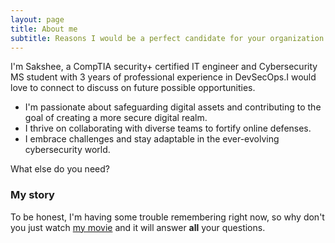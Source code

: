 ```yaml
---
layout: page
title: About me
subtitle: Reasons I would be a perfect candidate for your organization.
---
```


I'm Sakshee, a CompTIA security+ certified IT engineer and Cybersecurity MS student with 3 years of professional experience in DevSecOps.I would love to connect to discuss on future possible opportunities.

- I'm passionate about safeguarding digital assets and contributing to the goal of creating a more secure digital realm.
- I thrive on collaborating with diverse teams to fortify online defenses.
- I embrace challenges and stay adaptable in the ever-evolving cybersecurity world.


What else do you need?

### My story

To be honest, I'm having some trouble remembering right now, so why don't you just watch [my movie](https://en.wikipedia.org/wiki/The_Princess_Bride_%28film%29) and it will answer **all** your questions.
